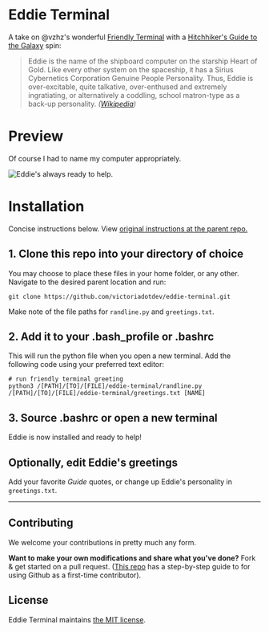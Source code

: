 # Eddie Terminal

A take on @vzhz's wonderful [Friendly Terminal](https://github.com/vzhz/friendly_terminal) with a [Hitchhiker's Guide to the Galaxy](https://en.wikipedia.org/wiki/The_Hitchhiker%27s_Guide_to_the_Galaxy) spin:

> Eddie is the name of the shipboard computer on the starship Heart of Gold. Like every other system on the spaceship, it has a Sirius Cybernetics Corporation Genuine People Personality. Thus, Eddie is over-excitable, quite talkative, over-enthused and extremely ingratiating, or alternatively a coddling, school matron-type as a back-up personality. _([Wikipedia](https://en.wikipedia.org/wiki/List_of_minor_The_Hitchhiker%27s_Guide_to_the_Galaxy_characters#Eddie))_

# Preview

Of course I had to name my computer appropriately.

![Eddie's always ready to help.](https://github.com/victoriadotdev/eddie-terminal/blob/master/eddie-terminal-preview.png)

# Installation

Concise instructions below. View [original instructions at the parent repo.](https://github.com/vzhz/friendly_terminal)

## 1. Clone this repo into your directory of choice

You may choose to place these files in your home folder, or any other. Navigate to the desired parent location and run:

```
git clone https://github.com/victoriadotdev/eddie-terminal.git
```

Make note of the file paths for `randline.py` and `greetings.txt`.

## 2. Add it to your .bash_profile or .bashrc

This will run the python file when you open a new terminal. Add the following code using your preferred text editor:

```
# run friendly terminal greeting
python3 /[PATH]/[TO]/[FILE]/eddie-terminal/randline.py /[PATH]/[TO]/[FILE]/eddie-terminal/greetings.txt [NAME]
```

## 3. Source .bashrc or open a new terminal

Eddie is now installed and ready to help!

## Optionally, edit Eddie's greetings

Add your favorite _Guide_ quotes, or change up Eddie's personality in `greetings.txt`.

-----

## Contributing
We welcome your contributions in pretty much any form. 

**Want to make your own modifications and share what you've done?** Fork & get started on a pull request. ([This repo](https://github.com/firstcontributions/first-contributions) has a step-by-step guide to for using Github as a first-time contributor). 

## License
Eddie Terminal maintains [the MIT license](https://github.com/victoriadotdev/eddie-terminal/blob/master/LICENSE.txt).
